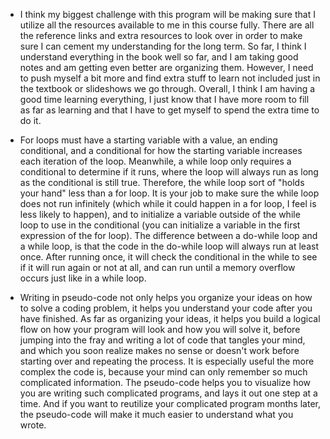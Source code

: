   - I think my biggest challenge with this program will be making sure that I utilize all the resources available to me in this course fully. There are all the 
  reference links and extra resources to look over in order to make sure I can cement my understanding for the long term. So far, I think I understand 
  everything in the book well so far, and I am taking good notes and am getting even better are organizing them. However, I need to push myself a bit more
  and find extra stuff to learn not included just in the textbook or slideshows we go through. Overall, I think I am having a good time learning everything,
  I just know that I have more room to fill as far as learning and that I have to get myself to spend the extra time to do it. 
  
 - For loops must have a starting variable with a value, an ending conditional, and a conditional for how the starting variable increases each iteration of the loop. 
 Meanwhile, a while loop only requires a conditional to determine if it runs, where the loop will always run as long as the conditional is still true. Therefore, 
 the while loop sort of "holds your hand" less than a for loop. It is your job to make sure the while loop does not run infinitely (which while it could happen in 
 a for loop, I feel is less likely to happen), and to initialize a variable outside of the while loop to use in the conditional (you can initialize a variable in 
 the first expression of the for loop). The difference between a do-while loop and a while loop, is that the code in the do-while loop will always run at 
 least once. After running once, it will check the conditional in the while to see if it will run again or not at all, and can run until a memory overflow occurs 
 just like in a while loop. 
  
 - Writing in pseudo-code not only helps you organize your ideas on how to solve a coding problem, it helps you understand your code after you have finished. As
 far as organizing your ideas, it helps you build a logical flow on how your program will look and how you will solve it, before jumping into the fray and 
 writing a lot of code that tangles your mind, and which you soon realize makes no sense or doesn't work before starting over and repeating the process. It
 is especially useful the more complex the code is, because your mind can only remember so much complicated information. The pseudo-code helps you to visualize
 how you are writing such complicated programs, and lays it out one step at a time. And if you want to reutilize your complicated program months later, the 
 pseudo-code will make it much easier to understand what you wrote. 
  
